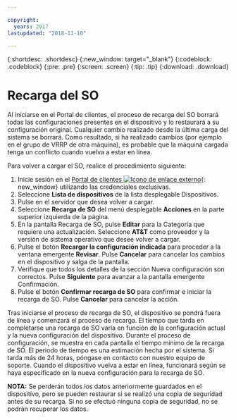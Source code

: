```yaml
---

copyright:
  years: 2017
lastupdated: "2018-11-10"

---
```


{:shortdesc: .shortdesc}
{:new_window: target="_blank"}
{:codeblock: .codeblock}
{:pre: .pre}
{:screen: .screen}
{:tip: .tip}
{:download: .download}

# Recarga del SO
Al iniciarse en el Portal de clientes, el proceso de recarga del SO borrará todas las configuraciones presentes en el dispositivo y lo restaurará a su configuración original. Cualquier cambio realizado desde la última carga del sistema se borrará. Como resultado, si ha realizado cambios (por ejemplo en el grupo de VRRP de otra máquina), es probable que la máquina cargada tenga un conflicto cuando vuelva a estar en línea.

Para volver a cargar el SO, realice el procedimiento siguiente:

1. Inicie sesión en el [Portal de clientes ![Icono de enlace externo](../../icons/launch-glyph.svg "Icono de enlace externo")](https://control.softlayer.com/){: new_window} utilizando las credenciales exclusivas.
2. Seleccione **Lista de dispositivos** de la lista desplegable Dispositivos.
3. Pulse en el servidor que desea volver a cargar.
4. Seleccione **Recarga de SO** del menú desplegable **Acciones** en la parte superior izquierda de la página.
5. En la pantalla Recarga de SO, pulse **Editar** para la Categoría que requiere una actualización. Seleccione **AT&T** como proveedor y la versión de sistema operativo que desee volver a cargar.
6. Pulse el botón **Recargar la configuración indicada** para proceder a la ventana emergente **Revisar**. Pulse **Cancelar** para cancelar los cambios en el dispositivo y salga de la pantalla.
7. Verifique que todos los detalles de la sección Nueva configuración son correctos. Pulse **Siguiente** para avanzar a la pantalla emergente Confirmación.
8. Pulse el botón **Confirmar recarga de SO** para confirmar e iniciar la recarga de SO. Pulse **Cancelar** para cancelar la acción.

Tras iniciarse el proceso de recarga de SO, el dispositivo se pondrá fuera de línea y comenzará el proceso de recarga. El tiempo que tarda en completarse una recarga de SO varía en función de la configuración actual y la nueva configuración del dispositivo. Durante el proceso de configuración, se muestra en cada pantalla el tiempo mínimo de la recarga de SO. El periodo de tiempo es una estimación hecha por el sistema. Si tarda más de 24 horas, póngase en contacto con nuestro equipo de soporte. Cuando el dispositivo vuelva a estar en línea, funcionará según se haya especificado en la nueva configuración para la recarga de SO. 

**NOTA:** Se perderán todos los datos anteriormente guardados en el dispositivo, pero se pueden restaurar si se realizó una copia de seguridad antes de su recarga. Si no se efectuó ninguna copia de seguridad, no se podrán recuperar los datos.
